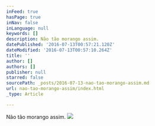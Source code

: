 ```yaml
---
inFeed: true
hasPage: true
inNav: false
inLanguage: null
keywords: []
description: Não tão morango assim.
datePublished: '2016-07-13T00:57:21.120Z'
dateModified: '2016-07-13T00:57:10.264Z'
title: ''
author: []
authors: []
publisher: null
starred: false
sourcePath: _posts/2016-07-13-nao-tao-morango-assim.md
url: nao-tao-morango-assim/index.html
_type: Article

---
```

Não tão morango assim.
![](https://the-grid-user-content.s3-us-west-2.amazonaws.com/260d541e-4f46-4358-a854-f9ea5cb5d49a.jpg)